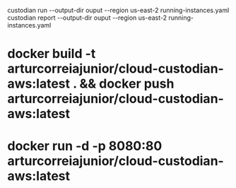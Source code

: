 custodian run --output-dir ouput --region us-east-2 running-instances.yaml
custodian report --output-dir ouput --region us-east-2 running-instances.yaml

#  docker build -t arturcorreiajunior/cloud-custodian-aws:latest .  && docker push  arturcorreiajunior/cloud-custodian-aws:latest
#  docker run -d -p 8080:80 arturcorreiajunior/cloud-custodian-aws:latest